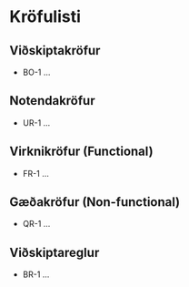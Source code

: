 # Kröfulisti

## Viðskiptakröfur
- BO-1 …

## Notendakröfur
- UR-1 …

## Virknikröfur (Functional)
- FR-1 …

## Gæðakröfur (Non-functional)
- QR-1 …

## Viðskiptareglur
- BR-1 …
